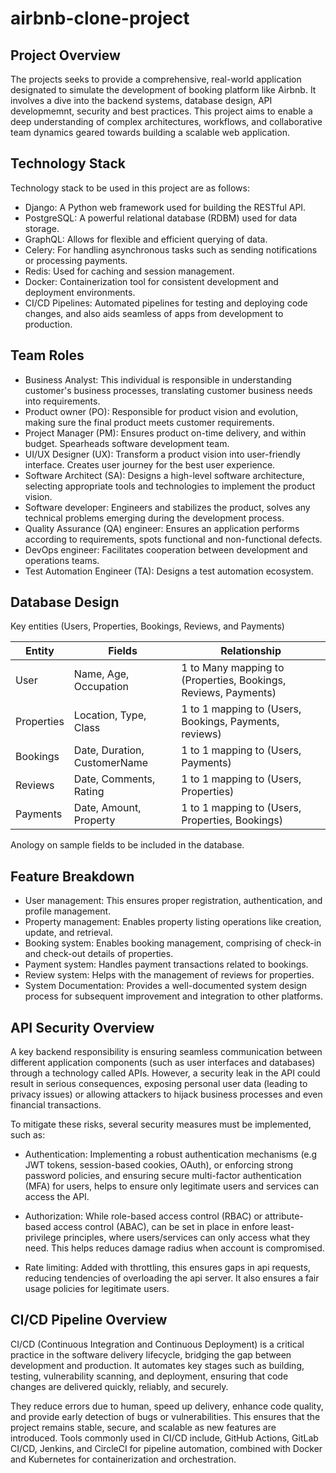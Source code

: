 # airbnb-clone-project

## Project Overview

The projects seeks to provide a comprehensive, real-world application designated to simulate the development of booking platform like Airbnb. It involves a dive into the backend systems, database design, API developmemnt, security and best practices. This project aims to enable a deep understanding of complex architectures, workflows, and collaborative team dynamics geared towards building a scalable web application.

## Technology Stack

Technology stack to be used in this project are as follows:

- Django: A Python web framework used for building the RESTful API.
- PostgreSQL: A powerful relational database (RDBM) used for data storage.
- GraphQL: Allows for flexible and efficient querying of data.
- Celery: For handling asynchronous tasks such as sending notifications or processing payments.
- Redis: Used for caching and session management.
- Docker: Containerization tool for consistent development and deployment environments.
- CI/CD Pipelines: Automated pipelines for testing and deploying code changes, and also aids seamless of apps from development to production.

## Team Roles

- Business Analyst: This individual is responsible in understanding customer's business processes, translating customer business needs into requirements.
- Product owner (PO): Responsible for product vision and evolution, making sure the final product meets customer requirements.
- Project Manager (PM): Ensures product on-time delivery, and within budget. Spearheads software development team.
- UI/UX Designer (UX): Transform a product vision into user-friendly interface. Creates user journey for the best user experience.
- Software Architect (SA): Designs a high-level software architecture, selecting appropriate tools and technologies to implement the product vision.
- Software developer: Engineers and stabilizes the product, solves any technical problems emerging during the development process.
- Quality Assurance (QA) engineer: Ensures an application performs according to requirements, spots functional and non-functional defects.
- DevOps engineer: Facilitates cooperation between development and operations teams.
- Test Automation Engineer (TA): Designs a test automation ecosystem.

## Database Design

Key entities (Users, Properties, Bookings, Reviews, and Payments)

| Entity   | Fields   | Relationship                                                                       |
|----------|----------|------------------------------------------------------------------------------------|
| User     | Name, Age, Occupation    | 1 to Many mapping to (Properties, Bookings, Reviews, Payments)     |
| Properties    | Location, Type, Class   | 1 to 1 mapping to (Users, Bookings, Payments, reviews)         |
| Bookings | Date, Duration, CustomerName | 1 to 1 mapping to (Users, Payments) |
| Reviews | Date, Comments, Rating | 1 to 1 mapping to (Users, Properties) |
| Payments | Date, Amount, Property | 1 to 1 mapping to (Users, Properties, Bookings) |

Anology on sample fields to be included in the database.

## Feature Breakdown

- User management: This ensures proper registration, authentication, and profile management.
- Property management: Enables property listing operations like creation, update, and retrieval.
- Booking system: Enables booking management, comprising of check-in and check-out details of properties.
- Payment system: Handles payment transactions related to bookings.
- Review system: Helps with the management of reviews for properties.
- System Documentation: Provides a well-documented system design process for subsequent improvement and integration to other platforms.

## API Security Overview

A key backend responsibility is ensuring seamless communication between different application components (such as user interfaces and databases) through a technology called APIs. However, a security leak in the API could result in serious consequences, exposing personal user data (leading to privacy issues) or allowing attackers to hijack business processes and even financial transactions.

To mitigate these risks, several security measures must be implemented, such as:

- Authentication: Implementing a robust authentication mechanisms (e.g JWT tokens, session-based cookies, OAuth), or enforcing strong password policies, and ensuring secure multi-factor authentication (MFA) for users, helps to ensure only legitimate users and services can access the API.

- Authorization: While role-based access control (RBAC) or attribute-based access control (ABAC), can be set in place in enfore least-privilege principles, where users/services can only access what they need. This helps reduces damage radius when account is compromised.

- Rate limiting: Added with throttling, this ensures gaps in api requests, reducing tendencies of overloading the api server. It also ensures a fair usage policies for legitimate users.

## CI/CD Pipeline Overview

CI/CD (Continuous Integration and Continuous Deployment) is a critical practice in the software delivery lifecycle, bridging the gap between development and production. It automates key stages such as building, testing, vulnerability scanning, and deployment, ensuring that code changes are delivered quickly, reliably, and securely.

They reduce errors due to human, speed up delivery, enhance code quality, and provide early detection of bugs or vulnerabilities. This ensures that the project remains stable, secure, and scalable as new features are introduced. Tools commonly used in CI/CD include, GitHub Actions, GitLab CI/CD, Jenkins, and CircleCI for pipeline automation, combined with Docker and Kubernetes for containerization and orchestration.
